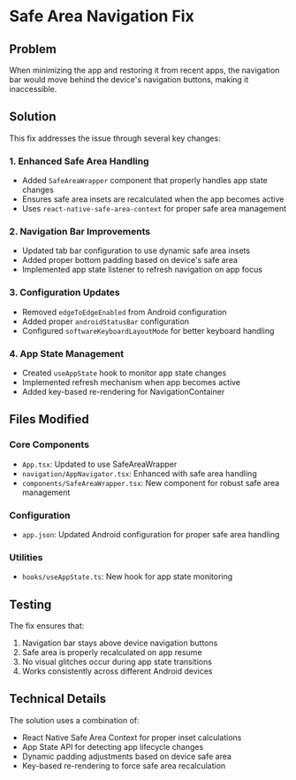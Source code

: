 # Safe Area Navigation Fix

## Problem
When minimizing the app and restoring it from recent apps, the navigation bar would move behind the device's navigation buttons, making it inaccessible.

## Solution
This fix addresses the issue through several key changes:

### 1. Enhanced Safe Area Handling
- Added `SafeAreaWrapper` component that properly handles app state changes
- Ensures safe area insets are recalculated when the app becomes active
- Uses `react-native-safe-area-context` for proper safe area management

### 2. Navigation Bar Improvements
- Updated tab bar configuration to use dynamic safe area insets
- Added proper bottom padding based on device's safe area
- Implemented app state listener to refresh navigation on app focus

### 3. Configuration Updates
- Removed `edgeToEdgeEnabled` from Android configuration
- Added proper `androidStatusBar` configuration
- Configured `softwareKeyboardLayoutMode` for better keyboard handling

### 4. App State Management
- Created `useAppState` hook to monitor app state changes
- Implemented refresh mechanism when app becomes active
- Added key-based re-rendering for NavigationContainer

## Files Modified

### Core Components
- `App.tsx`: Updated to use SafeAreaWrapper
- `navigation/AppNavigator.tsx`: Enhanced with safe area handling
- `components/SafeAreaWrapper.tsx`: New component for robust safe area management

### Configuration
- `app.json`: Updated Android configuration for proper safe area handling

### Utilities
- `hooks/useAppState.ts`: New hook for app state monitoring

## Testing
The fix ensures that:
1. Navigation bar stays above device navigation buttons
2. Safe area is properly recalculated on app resume
3. No visual glitches occur during app state transitions
4. Works consistently across different Android devices

## Technical Details
The solution uses a combination of:
- React Native Safe Area Context for proper inset calculations
- App State API for detecting app lifecycle changes
- Dynamic padding adjustments based on device safe area
- Key-based re-rendering to force safe area recalculation
